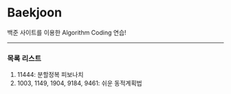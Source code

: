 # Baekjoon

백준 사이트를 이용한 Algorithm Coding 연습!

---
### 목록 리스트
1. 11444: 분할정복 피보나치
2. 1003, 1149, 1904, 9184, 9461: 쉬운 동적계획법